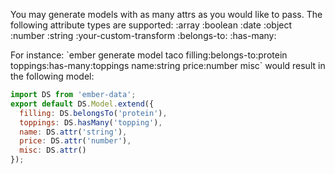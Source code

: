 <grey>You may generate models with as many attrs as you would like to pass. The following attribute types are supported:</grey>
  <yellow><attr-name></yellow>
  <yellow><attr-name></yellow>:array
  <yellow><attr-name></yellow>:boolean
  <yellow><attr-name></yellow>:date
  <yellow><attr-name></yellow>:object
  <yellow><attr-name></yellow>:number
  <yellow><attr-name></yellow>:string
  <yellow><attr-name></yellow>:your-custom-transform
  <yellow><attr-name></yellow>:belongs-to:<yellow><model-name></yellow>
  <yellow><attr-name></yellow>:has-many:<yellow><model-name></yellow>

For instance: <green>\`ember generate model taco filling:belongs-to:protein toppings:has-many:toppings name:string price:number misc\`</green>
would result in the following model:

```js
import DS from 'ember-data';
export default DS.Model.extend({
  filling: DS.belongsTo('protein'),
  toppings: DS.hasMany('topping'),
  name: DS.attr('string'),
  price: DS.attr('number'),
  misc: DS.attr()
});
```
